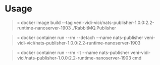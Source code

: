 # Usage
>`>` docker image build --tag veni-vidi-vici/nats-publisher-1.0.0:2.2-runtime-nanoserver-1903 ./RabbitMQ.Publisher

>`>` docker container run --rm --detach --name nats-publisher veni-vidi-vici/nats-publisher-1.0.0:2.2-runtime-nanoserver-1903

>`>` docker container run --rm -it --name nats-publisher veni-vidi-vici/nats-publisher-1.0.0:2.2-runtime-nanoserver-1903 cmd

